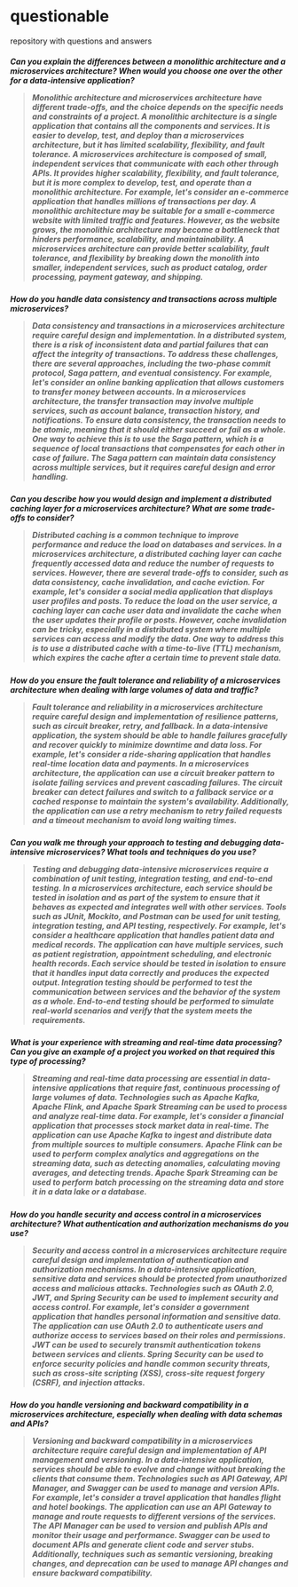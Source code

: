 # questionable
repository with questions and answers


<h5>Can you explain the differences between a monolithic architecture and a microservices architecture? When would you choose one over the other for a data-intensive application?

>Monolithic architecture and microservices architecture have different trade-offs, and the choice depends on the specific needs and constraints of a project. A monolithic architecture is a single application that contains all the components and services. It is easier to develop, test, and deploy than a microservices architecture, but it has limited scalability, flexibility, and fault tolerance. A microservices architecture is composed of small, independent services that communicate with each other through APIs. It provides higher scalability, flexibility, and fault tolerance, but it is more complex to develop, test, and operate than a monolithic architecture. For example, let's consider an e-commerce application that handles millions of transactions per day. A monolithic architecture may be suitable for a small e-commerce website with limited traffic and features. However, as the website grows, the monolithic architecture may become a bottleneck that hinders performance, scalability, and maintainability. A microservices architecture can provide better scalability, fault tolerance, and flexibility by breaking down the monolith into smaller, independent services, such as product catalog, order processing, payment gateway, and shipping.
</h5>

<h5>How do you handle data consistency and transactions across multiple microservices?

>Data consistency and transactions in a microservices architecture require careful design and implementation. In a distributed system, there is a risk of inconsistent data and partial failures that can affect the integrity of transactions. To address these challenges, there are several approaches, including the two-phase commit protocol, Saga pattern, and eventual consistency. For example, let's consider an online banking application that allows customers to transfer money between accounts. In a microservices architecture, the transfer transaction may involve multiple services, such as account balance, transaction history, and notifications. To ensure data consistency, the transaction needs to be atomic, meaning that it should either succeed or fail as a whole. One way to achieve this is to use the Saga pattern, which is a sequence of local transactions that compensates for each other in case of failure. The Saga pattern can maintain data consistency across multiple services, but it requires careful design and error handling.
</h5>


<h5>Can you describe how you would design and implement a distributed caching layer for a microservices architecture? What are some trade-offs to consider?

>Distributed caching is a common technique to improve performance and reduce the load on databases and services. In a microservices architecture, a distributed caching layer can cache frequently accessed data and reduce the number of requests to services. However, there are several trade-offs to consider, such as data consistency, cache invalidation, and cache eviction.  For example, let's consider a social media application that displays user profiles and posts. To reduce the load on the user service, a caching layer can cache user data and invalidate the cache when the user updates their profile or posts. However, cache invalidation can be tricky, especially in a distributed system where multiple services can access and modify the data. One way to address this is to use a distributed cache with a time-to-live (TTL) mechanism, which expires the cache after a certain time to prevent stale data.
</h5>

<h5>How do you ensure the fault tolerance and reliability of a microservices architecture when dealing with large volumes of data and traffic?

>Fault tolerance and reliability in a microservices architecture require careful design and implementation of resilience patterns, such as circuit breaker, retry, and fallback. In a data-intensive application, the system should be able to handle failures gracefully and recover quickly to minimize downtime and data loss. For example, let's consider a ride-sharing application that handles real-time location data and payments. In a microservices architecture, the application can use a circuit breaker pattern to isolate failing services and prevent cascading failures. The circuit breaker can detect failures and switch to a fallback service or a cached response to maintain the system's availability. Additionally, the application can use a retry mechanism to retry failed requests and a timeout mechanism to avoid long waiting times.
</h5>


<h5>Can you walk me through your approach to testing and debugging data-intensive microservices? What tools and techniques do you use?

>Testing and debugging data-intensive microservices require a combination of unit testing, integration testing, and end-to-end testing. In a microservices architecture, each service should be tested in isolation and as part of the system to ensure that it behaves as expected and integrates well with other services. Tools such as JUnit, Mockito, and Postman can be used for unit testing, integration testing, and API testing, respectively.  For example, let's consider a healthcare application that handles patient data and medical records. The application can have multiple services, such as patient registration, appointment scheduling, and electronic health records. Each service should be tested in isolation to ensure that it handles input data correctly and produces the expected output. Integration testing should be performed to test the communication between services and the behavior of the system as a whole. End-to-end testing should be performed to simulate real-world scenarios and verify that the system meets the requirements.
</h5>

<h5>What is your experience with streaming and real-time data processing? Can you give an example of a project you worked on that required this type of processing?

>Streaming and real-time data processing are essential in data-intensive applications that require fast, continuous processing of large volumes of data. Technologies such as Apache Kafka, Apache Flink, and Apache Spark Streaming can be used to process and analyze real-time data. For example, let's consider a financial application that processes stock market data in real-time. The application can use Apache Kafka to ingest and distribute data from multiple sources to multiple consumers. Apache Flink can be used to perform complex analytics and aggregations on the streaming data, such as detecting anomalies, calculating moving averages, and detecting trends. Apache Spark Streaming can be used to perform batch processing on the streaming data and store it in a data lake or a database.
</h5>

<h5>How do you handle security and access control in a microservices architecture? What authentication and authorization mechanisms do you use?

>Security and access control in a microservices architecture require careful design and implementation of authentication and authorization mechanisms. In a data-intensive application, sensitive data and services should be protected from unauthorized access and malicious attacks. Technologies such as OAuth 2.0, JWT, and Spring Security can be used to implement security and access control. For example, let's consider a government application that handles personal information and sensitive data. The application can use OAuth 2.0 to authenticate users and authorize access to services based on their roles and permissions. JWT can be used to securely transmit authentication tokens between services and clients. Spring Security can be used to enforce security policies and handle common security threats, such as cross-site scripting (XSS), cross-site request forgery (CSRF), and injection attacks.
</h5>

<h5>How do you handle versioning and backward compatibility in a microservices architecture, especially when dealing with data schemas and APIs?

>Versioning and backward compatibility in a microservices architecture require careful design and implementation of API management and versioning. In a data-intensive application, services should be able to evolve and change without breaking the clients that consume them. Technologies such as API Gateway, API Manager, and Swagger can be used to manage and version APIs. For example, let's consider a travel application that handles flight and hotel bookings. The application can use an API Gateway to manage and route requests to different versions of the services. The API Manager can be used to version and publish APIs and monitor their usage and performance. Swagger can be used to document APIs and generate client code and server stubs. Additionally, techniques such as semantic versioning, breaking changes, and deprecation can be used to manage API changes and ensure backward compatibility.
</h5>